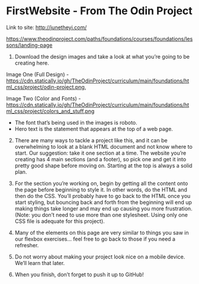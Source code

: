# FirstWebsite - From The Odin Project
Link to site: http://junetheyi.com/

https://www.theodinproject.com/paths/foundations/courses/foundations/lessons/landing-page

1. Download the design images and take a look at what you’re going to be creating here. 

Image One (Full Design) - https://cdn.statically.io/gh/TheOdinProject/curriculum/main/foundations/html_css/project/odin-project.png, 

Image Two (Color and Fonts) - https://cdn.statically.io/gh/TheOdinProject/curriculum/main/foundations/html_css/project/colors_and_stuff.png
  - The font that’s being used in the images is roboto.
  - Hero text is the statement that appears at the top of a web page.
  
2. There are many ways to tackle a project like this, and it can be overwhelming to look at a blank HTML document and not know where to start. Our suggestion: take it one section at a time. The website you’re creating has 4 main sections (and a footer), so pick one and get it into pretty good shape before moving on. Starting at the top is always a solid plan.

3. For the section you’re working on, begin by getting all the content onto the page before beginning to style it. In other words, do the HTML and then do the CSS. You’ll probably have to go back to the HTML once you start styling, but bouncing back and forth from the beginning will end up making things take longer and may end up causing you more frustration. (Note: you don’t need to use more than one stylesheet. Using only one CSS file is adequate for this project).

4. Many of the elements on this page are very similar to things you saw in our flexbox exercises… feel free to go back to those if you need a refresher.

5. Do not worry about making your project look nice on a mobile device. We’ll learn that later.

6. When you finish, don’t forget to push it up to GitHub!
